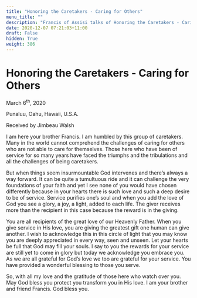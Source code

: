 ```yaml
---
title: "Honoring the Caretakers - Caring for Others"
menu_title: ""
description: "Francis of Assisi talks of Honoring the Caretakers - Caring for Others"
date: 2020-12-07 07:21:03+11:00
draft: False
hidden: True
weight: 386
---
```

# Honoring the Caretakers - Caring for Others

March 6<sup>th</sup>, 2020

Punaluu, Oahu, Hawaii, U.S.A.

Received by Jimbeau Walsh



I am here your brother Francis. I am humbled by this group of caretakers. Many in the world cannot comprehend the challenges of caring for others who are not able to care for themselves. Those here who have been of service for so many years have faced the triumphs and the tribulations and all the challenges of being caretakers. 

But when things seem insurmountable God intervenes and there’s always a way forward. It can be quite a tumultuous ride and it can challenge the very foundations of your faith and yet I see none of you would have chosen differently because in your hearts there is such love and such a deep desire to be of service. Service purifies one’s soul and when you add the love of God you see a glory, a joy, a light, added to each life. The giver receives more than the recipient in this case because the reward is in the giving. 

You are all recipients of the great love of our Heavenly Father. When you give service in His love, you are giving the greatest gift one human can give another. I wish to acknowledge this in this circle of light that you may know you are deeply appreciated in every way, seen and unseen. Let your hearts be full that God may fill your souls. I say to you the rewards for your service are still yet to come in glory but today we acknowledge you embrace you. As we are all grateful for God’s love we too are grateful for your service. You have provided a wonderful blessing to those you serve. 

So, with all my love and the gratitude of those here who watch over you. May God bless you protect you transform you in His love. I am your brother and friend Francis. God bless you.